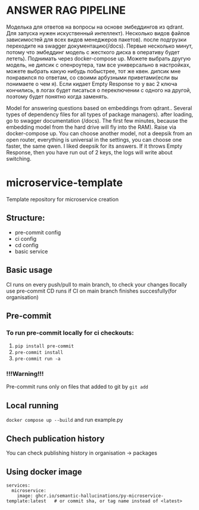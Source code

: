 # ANSWER RAG PIPELINE
Моделька для ответов на вопросы на основе эмбеддингов из qdrant. Для запуска нужен искуственный интеллект). Несколько видов
файлов зависимостей для всех видов менеджеров пакетов). после подгрузки переходите на swagger документацию(/docs). Первые несколько минут, потому что эмбеддинг модель с жесткого диска в оперативу будет лететь). Поднимать через docker-compose up. Можете выбрать другую модель, не дипсик с опенроутера, там все универсально в настройках, можете выбрать какую нибудь побыстрее, тот же квен. дипсик мне понравился по ответам, со своими арбузными приветами(если вы понимаете о чем я). Если кидает Empty Response то у вас 2 ключа кончились, в логах будет писаться о переключении c одного на другой, поэтому будет понятно когда заменять.

Model for answering questions based on embeddings from qdrant.. Several types of dependency files for all types of package managers). after loading, go to swagger documentation (/docs). The first few minutes, because the embedding model from the hard drive will fly into the RAM). Raise via docker-compose up. You can choose another model, not a deepsik from an open router, everything is universal in the settings, you can choose one faster, the same qwen. I liked deepsik for its answers. If it throws Empty Response, then you have run out of 2 keys, the logs will write about switching.

# microservice-template
Template repository for microservice creation

## Structure:
- pre-commit config
- ci config
- cd config
- basic service

## Basic usage

CI runs on every push/pull to main branch, to check your changes llocally use pre-commit
CD runs if CI on main branch finishes succesfully(for organisation)

## Pre-commit

### To run pre-commit locally for ci checkouts:
1. ```pip install pre-commit```
2. ```pre-commit install```
3. ```pre-commit run -a```

### !!!Warning!!!
Pre-commit runs only on files that added to git by ```git add```

## Local running
```docker compose up --build``` and run example.py

## Chech publication history
You can check publishing history in organisation -> packages

## Using docker image
```
services:
  microservice:
    image: ghcr.io/semantic-hallucinations/py-microservice-template:latest   # or commit sha, or tag name instead of <latest>
```
